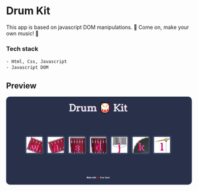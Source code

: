 # Drum Kit 


This app is based on javascript DOM manipulations. 
🐣 Come on, make your own music! 🐣

### Tech stack
```
- Html, Css, Javascript
- Javascript DOM
```
## Preview
  <img src="/drumkit-game.png" style="border-radius:10px;margin-bottom:1rem;" />
